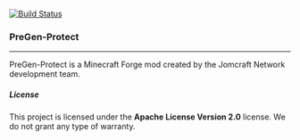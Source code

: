 [![Build Status](https://gitlab.com/jomcraft-sources/defaultsettings/badges/1.16.1/pipeline.svg)](https://gitlab.com/jomcraft-sources/defaultsettings/tree/1.16.1)

### PreGen-Protect

---

PreGen-Protect is a Minecraft Forge mod created by the Jomcraft Network development team.

##### License

This project is licensed under the **Apache License Version 2.0** license. We do not grant any type of warranty.